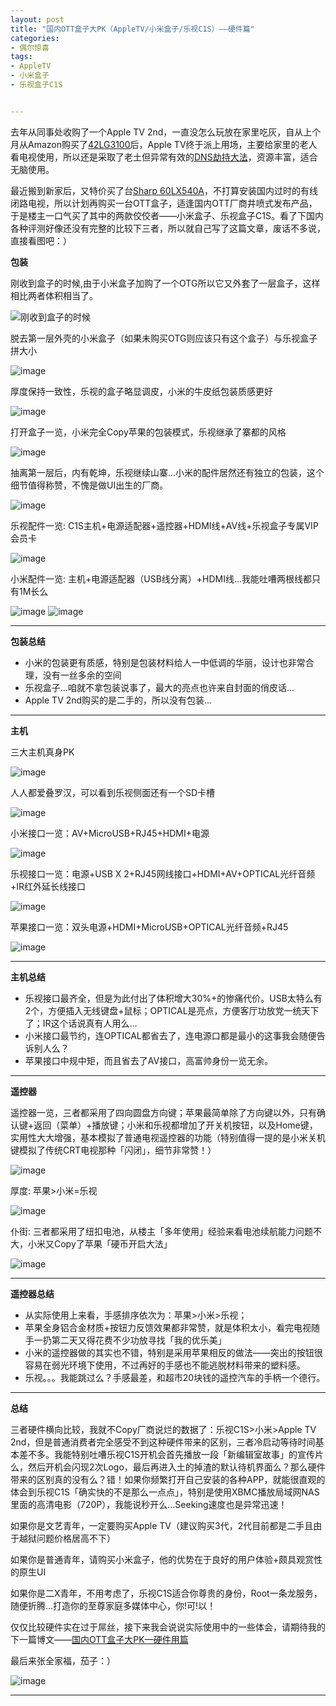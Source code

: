 ```yaml
---
layout: post
title: "国内OTT盒子大PK（AppleTV/小米盒子/乐视C1S）——硬件篇"
categories:
- 偶尔惊喜
tags:
- AppleTV
- 小米盒子
- 乐视盒子C1S


---
```

去年从同事处收购了一个Apple TV 2nd，一直没怎么玩放在家里吃灰，自从上个月从Amazon购买了[42LG3100](http://s.click.taobao.com/t?e=zGU34CA7K%2BPkqB05%2Bm7rfGGjlY60oHcc7bkKOQiQx4XjsGHQBgWQps1xpQOiXu9fE7yVgnf5AF5rVUcmJmeewhm5m9bd0o7uk2%2F%2BlRPdXyg3TU3E8BdG2OxFW%2F65lS7IcmTlCDpGItDf%2BzjkD78QKNDiwuCmpyt1jlUDAASfjYcd92arlu545qyNnV7CbUbmIpzMKurWG7Kc7z%2F4%2BH3Mx0vN2lycxQdNgLriSZddTj0%2BHkYkI2xsZStek2L%2F5s6duPb2O21dOi9MLXV%2FZAYaak1WNw%3D%3D)后，Apple TV终于派上用场，主要给家里的老人看电视使用，所以还是采取了老土但异常有效的[DNS劫持大法](http://bbs.weiphone.com/read-htm-tid-5145381.html)，资源丰富，适合无脑使用。

最近搬到新家后，又特价买了台[Sharp 60LX540A](http://s.click.taobao.com/t?e=zGU34CA7K%2BPkqB05%2Bm7rfGGjlY60oHcc7bkKOQiQx4XiA6ZwjIGpX%2Bfk0Kr5wJnFo50dXwo3VOtrHxiXHd4hM5AYIZNeIlFPRD7TjUQsAxznZ%2FBdddXdn2lYjAWYn9SulEHRfRyFujIZPh8Y9MqyE2e8%2FsRIknPIHkoR0%2Bfh%2F7U3X%2B5zTqUStzoBb%2BWNKykT0cWSReOgk6RxXJqLvbgj)，不打算安装国内过时的有线闭路电视，所以计划再购买一台OTT盒子，适逢国内OTT厂商井喷式发布产品，于是楼主一口气买了其中的两款佼佼者——小米盒子、乐视盒子C1S。看了下国内各种评测好像还没有完整的比较下三者，所以就自己写了这篇文章，废话不多说，直接看图吧：）


**包装**

刚收到盒子的时候,由于小米盒子加购了一个OTG所以它又外套了一层盒子，这样相比两者体积相当了。

![刚收到盒子的时候](http://img02.taobaocdn.com/tps/i2/T1p31pXwhhXXXVOYku-1000-581.jpg)

脱去第一层外壳的小米盒子（如果未购买OTG则应该只有这个盒子）与乐视盒子拼大小

![image](http://img01.taobaocdn.com/tps/i1/T1GUiBXrtdXXcIbrIu-1000-638.jpg)

厚度保持一致性，乐视的盒子略显调皮，小米的牛皮纸包装质感更好

![image](http://img01.taobaocdn.com/tps/i1/T1ksuAXq0gXXc5EYAu-1000-629.jpg)

打开盒子一览，小米完全Copy苹果的包装模式，乐视继承了寨都的风格

![image](http://img02.taobaocdn.com/tps/i2/T1lGmCXEBbXXbHIsku-1000-697.jpg)

抽离第一层后，内有乾坤，乐视继续山寨…小米的配件居然还有独立的包装，这个细节值得称赞，不愧是做UI出生的厂商。

![image](http://img04.taobaocdn.com/tps/i4/T1_peBXtdfXXcaBHsu-1000-588.jpg)

乐视配件一览: C1S主机+电源适配器+遥控器+HDMI线+AV线+乐视盒子专属VIP会员卡

![image](http://img02.taobaocdn.com/tps/i2/T1cMuBXyFdXXcUjH3u-1000-667.jpg)

小米配件一览: 主机+电源适配器（USB线分离）+HDMI线…我能吐嘈两根线都只有1M长么

![image](http://img01.taobaocdn.com/tps/i1/T1hT1CXppaXXcUjH3u-1000-667.jpg)
![image](http://img03.taobaocdn.com/tps/i3/T1lKyAXptdXXcUjH3u-1000-667.jpg)

----

**包装总结**

* 小米的包装更有质感，特别是包装材料给人一中低调的华丽，设计也非常合理，没有一丝多余的空间
* 乐视盒子...咱就不拿包装说事了，最大的亮点也许来自封面的俏皮话…
* Apple TV 2nd购买的是二手的，所以没有包装…

----

**主机**

三大主机真身PK

![image](http://img03.taobaocdn.com/tps/i3/T1AfWzXyxhXXcUjH3u-1000-667.jpg)

人人都爱叠罗汉，可以看到乐视侧面还有一个SD卡槽

![image](http://img01.taobaocdn.com/tps/i1/T1WM5CXw8bXXcUjH3u-1000-667.jpg)

小米接口一览：AV+MicroUSB+RJ45+HDMI+电源

![image](http://img03.taobaocdn.com/tps/i3/T1cOmBXtddXXcUjH3u-1000-667.jpg)

乐视接口一览：电源+USB X 2+RJ45网线接口+HDMI+AV+OPTICAL光纤音频+IR红外延长线接口

![image](http://img01.taobaocdn.com/tps/i1/T13uGBXDVcXXcUjH3u-1000-667.jpg)

苹果接口一览：双头电源+HDMI+MicroUSB+OPTICAL光纤音频+RJ45

![image](http://img04.taobaocdn.com/tps/i4/T11FSCXtVcXXcUjH3u-1000-667.jpg)

----

**主机总结**

* 乐视接口最齐全，但是为此付出了体积增大30%+的惨痛代价。USB太特么有2个，方便插入无线键盘+鼠标；OPTICAL是亮点，方便客厅功放党一统天下了；IR这个话说真有人用么…
* 小米接口最节约，连OPTICAL都省去了，连电源口都是最小的这事我会随便告诉别人么？
* 苹果接口中规中矩，而且省去了AV接口，高富帅身份一览无余。

----

**遥控器**

遥控器一览，三者都采用了四向圆盘方向键；苹果最简单除了方向键以外，只有确认键+返回（菜单）+播放键；小米和乐视都增加了开关机按钮，以及Home键，实用性大大增强，基本模拟了普通电视遥控器的功能（特别值得一提的是小米关机键模拟了传统CRT电视那种「闪闭」，细节非常赞！）

![image](http://img04.taobaocdn.com/tps/i4/T1w_qzXsFhXXcUjH3u-1000-667.jpg)

厚度: 苹果>小米=乐视

![image](http://img03.taobaocdn.com/tps/i3/T1njCAXu8gXXcUjH3u-1000-667.jpg)

仆街: 三者都采用了纽扣电池，从楼主「多年使用」经验来看电池续航能力问题不大，小米又Copy了苹果「硬币开启大法」

![image](http://img04.taobaocdn.com/tps/i4/T1o3CBXtpeXXcUjH3u-1000-667.jpg)

----

**遥控器总结**

* 从实际使用上来看，手感排序依次为：苹果>小米>乐视；
* 苹果全身铝合金材质+按钮力反馈效果都非常赞，就是体积太小，看完电视随手一扔第二天又得花费不少功放寻找「我的优乐美」
* 小米的遥控器做的其实也不错，特别是采用苹果相反的做法——突出的按钮很容易在弱光环境下使用，不过再好的手感也不能逃脱材料带来的塑料感。
* 乐视。。。我能跳过么？手感最差，和超市20块钱的遥控汽车的手柄一个德行。

----


**总结**

三者硬件横向比较，我就不Copy厂商说烂的数据了：乐视C1S>小米>Apple TV 2nd，但是普通消费者完全感受不到这种硬件带来的区别，三者冷启动等待时间基本差不多。我能特别吐嘈乐视C1S开机会首先播放一段「新编辑室故事」的宣传片么，然后开机会闪现2次Logo，最后再进入土的掉渣的默认待机界面么？那么硬件带来的区别真的没有么？错！如果你频繁打开自己安装的各种APP，就能很直观的体会到乐视C1S「确实快的不是那么一点点」，特别是使用XBMC播放局域网NAS里面的高清电影（720P），我能说秒开么...Seeking速度也是异常迅速！

如果你是文艺青年，一定要购买Apple TV（建议购买3代，2代目前都是二手且由于越狱问题价格居高不下）

如果你是普通青年，请购买小米盒子，他的优势在于良好的用户体验+颇具观赏性的原生UI

如果你是二X青年，不用考虑了，乐视C1S适合你尊贵的身份，Root一条龙服务，随便折腾…打造你的至尊家庭多媒体中心，你!可!以！

仅仅比较硬件实在过于屌丝，接下来我会说说实际使用中的一些体会，请期待我的下一篇博文——[国内OTT盒子大PK—硬件用篇](http://www.besteric.com/2013/05/09/ott-box-xiaomi-appletv-leshi/)



最后来张全家福，茄子：）

![image](http://img04.taobaocdn.com/tps/i4/T1GPGnXtBhXXcUjH3u-1000-667.jpg)

----